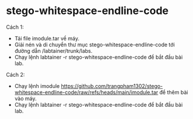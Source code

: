 # stego-whitespace-endline-code
Cách 1:
- Tải file imodule.tar về máy.
- Giải nén và di chuyển thư mục stego-whitespace-endline-code tới đường dẫn /labtainer/trunk/labs.
- Chạy lệnh labtainer -r stego-whitespace-endline-code để bắt đầu bài lab.

Cách 2:
- Chạy lệnh imodule https://github.com/trangpham1302/stego-whitespace-endline-code/raw/refs/heads/main/imodule.tar để thêm bài vào máy.
- Chạy lệnh labtainer -r stego-whitespace-endline-code để bắt đầu bài lab.
